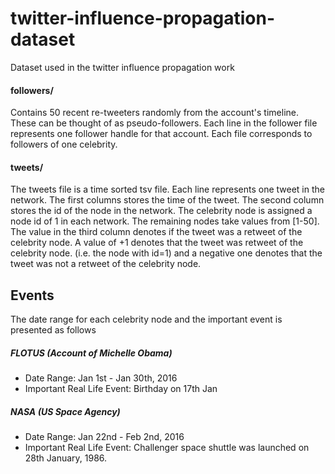 # twitter-influence-propagation-dataset
Dataset used in the twitter influence propagation work

#### followers/
Contains 50 recent re-tweeters randomly from the account's timeline. These can be thought of as pseudo-followers. Each line in the follower file represents one follower handle for that account.
Each file corresponds to followers of one celebrity.

#### tweets/
The tweets file is a time sorted tsv file. Each line represents one tweet in the network. The first columns stores the time of the tweet. The second column stores the id of the node in the network. The celebrity node is assigned a node id of 1 in each network. The remaining nodes take values from [1-50]. The value in the third column denotes if the tweet was a retweet of the celebrity node. A value of +1 denotes that the tweet was retweet of the celebrity node. (i.e. the node with id=1) and
a negative one denotes that the tweet was not a retweet of the celebrity node.

## Events
The date range for each celebrity node and the important event is presented as follows

##### FLOTUS (Account of Michelle Obama)
- Date Range: Jan 1st - Jan 30th, 2016
- Important Real Life Event: Birthday on 17th Jan

##### NASA (US Space Agency)
- Date Range: Jan 22nd - Feb 2nd, 2016
- Important Real Life Event: Challenger space shuttle was launched on 28th January, 1986.

